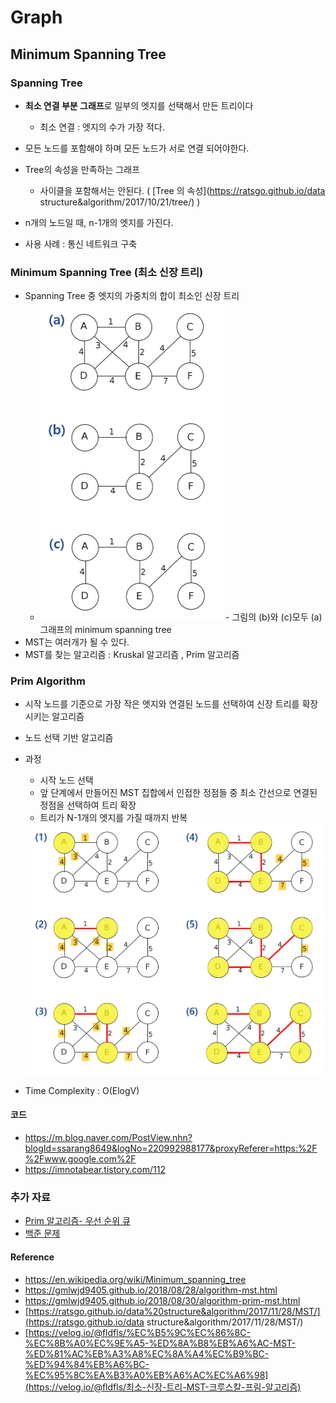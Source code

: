 # Graph



## Minimum Spanning Tree

### Spanning Tree

- **최소 연결 부분 그래프**로 일부의 엣지를 선택해서 만든 트리이다
  - 최소 연결 : 엣지의 수가 가장 적다. 

- 모든 노드를 포함해야 하며 모든 노드가 서로 연결 되어야한다. 
- Tree의 속성을 만족하는 그래프
  - 사이클을 포함해서는 안된다. ( [Tree 의 속성](https://ratsgo.github.io/data structure&algorithm/2017/10/21/tree/) )
- n개의 노드일 때, n-1개의 엣지를 가진다.
- 사용 사례 : 통신 네트워크 구축    

### Minimum Spanning Tree (최소 신장 트리)

- Spanning Tree 중 엣지의 가중치의 합이 최소인 신장 트리
  - <img src="./images/[MST]example_1.PNG" alt="img" style="zoom:50%;" />
    - 그림의 (b)와 (c)모두 (a) 그래프의 minimum spanning tree
- MST는 여러개가 될 수 있다.
- MST를 찾는 알고리즘 : Kruskal 알고리즘 , Prim 알고리즘

### Prim Algorithm

- 시작 노드를 기준으로 가장 작은 엣지와 연결된 노드를 선택하여 신장 트리를 확장시키는 알고리즘

- 노드 선택 기반 알고리즘

- 과정

  - 시작 노드 선택 
  - 앞 단계에서 만들어진 MST 집합에서 인접한 정점들 중 최소 간선으로 연결된 정점을 선택하여 트리 확장
  - 트리가 N-1개의 엣지를 가질 때까지 반복

  <img src="./images/[MST]example_procedure.PNG" alt="img" style="zoom:50%;" />

- Time Complexity : O(ElogV)

#### 코드

- https://m.blog.naver.com/PostView.nhn?blogId=ssarang8649&logNo=220992988177&proxyReferer=https:%2F%2Fwww.google.com%2F
-  https://imnotabear.tistory.com/112 



### 추가 자료

- [Prim 알고리즘- 우선 순위 큐](https://victorydntmd.tistory.com/102)
- [백준 문제](https://www.acmicpc.net/problem/1197)

#### Reference

-   https://en.wikipedia.org/wiki/Minimum_spanning_tree 
-   https://gmlwjd9405.github.io/2018/08/28/algorithm-mst.html 
-   https://gmlwjd9405.github.io/2018/08/30/algorithm-prim-mst.html 
-   [https://ratsgo.github.io/data%20structure&algorithm/2017/11/28/MST/](https://ratsgo.github.io/data structure&algorithm/2017/11/28/MST/) 
-   [https://velog.io/@fldfls/%EC%B5%9C%EC%86%8C-%EC%8B%A0%EC%9E%A5-%ED%8A%B8%EB%A6%AC-MST-%ED%81%AC%EB%A3%A8%EC%8A%A4%EC%B9%BC-%ED%94%84%EB%A6%BC-%EC%95%8C%EA%B3%A0%EB%A6%AC%EC%A6%98](https://velog.io/@fldfls/최소-신장-트리-MST-크루스칼-프림-알고리즘) 

